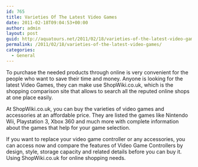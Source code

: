 ```yaml
---
id: 765
title: Varieties Of The Latest Video Games
date: 2011-02-18T09:04:53+00:00
author: admin
layout: post
guid: http://aquatours.net/2011/02/18/varieties-of-the-latest-video-games/
permalink: /2011/02/18/varieties-of-the-latest-video-games/
categories:
  - General
---
```

To purchase the needed products through online is very convenient for the people who want to save their time and money. Anyone is looking for the latest Video Games, they can make use ShopWiki.co.uk, which is the shopping comparison site that allows to search all the reputed online shops at one place easily.

At ShopWiki.co.uk, you can buy the varieties of video games and accessories at an affordable price. They are listed the games like Nintendo Wii, Playstation 3, Xbox 360 and much more with complete information about the games that help for your game selection. 

If you want to replace your video game controller or any accessories, you can access now and compare the features of Video Game Controllers by design, style, storage capacity and related details before you can buy it. Using ShopWiki.co.uk for online shopping needs.